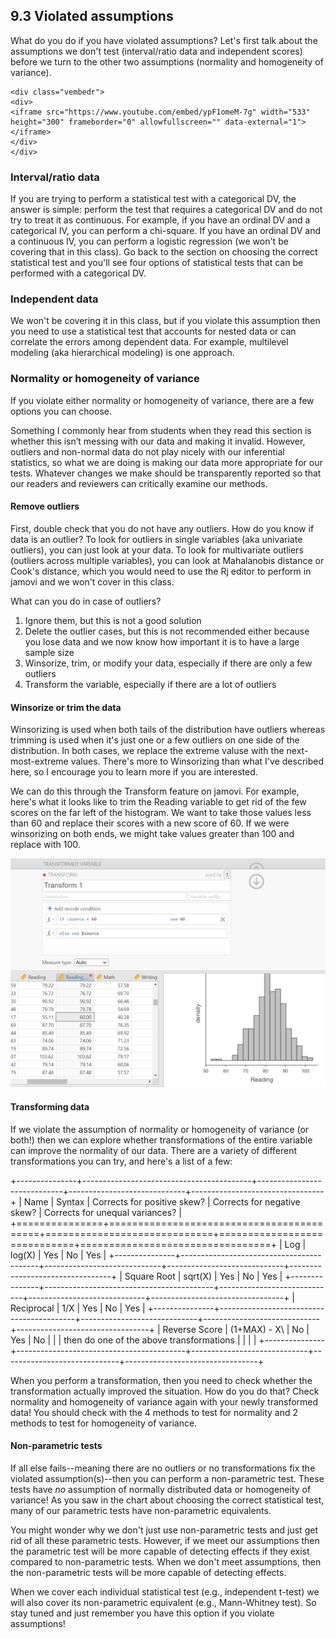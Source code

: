 ## 9.3 Violated assumptions

What do you do if you have violated assumptions? Let's first talk about the assumptions we don't test (interval/ratio data and independent scores) before we turn to the other two assumptions (normality and homogeneity of variance).


```{=html}
<div class="vembedr">
<div>
<iframe src="https://www.youtube.com/embed/ypF1omeM-7g" width="533" height="300" frameborder="0" allowfullscreen="" data-external="1"></iframe>
</div>
</div>
```


### Interval/ratio data

If you are trying to perform a statistical test with a categorical DV, the answer is simple: perform the test that requires a categorical DV and do not try to treat it as continuous. For example, if you have an ordinal DV and a categorical IV, you can perform a chi-square. If you have an ordinal DV and a continuous IV, you can perform a logistic regression (we won't be covering that in this class). Go back to the section on choosing the correct statistical test and you'll see four options of statistical tests that can be performed with a categorical DV.

### Independent data

We won't be covering it in this class, but if you violate this assumption then you need to use a statistical test that accounts for nested data or can correlate the errors among dependent data. For example, multilevel modeling (aka hierarchical modeling) is one approach.

### Normality or homogeneity of variance

If you violate either normality or homogeneity of variance, there are a few options you can choose.

<div class="info">
<p>Something I commonly hear from students when they read this section
is whether this isn’t messing with our data and making it invalid.
However, outliers and non-normal data do not play nicely with our
inferential statistics, so what we are doing is making our data more
appropriate for our tests. Whatever changes we make should be
transparently reported so that our readers and reviewers can critically
examine our methods.</p>
</div>

#### Remove outliers

First, double check that you do not have any outliers. How do you know if data is an outlier? To look for outliers in single variables (aka univariate outliers), you can just look at your data. To look for multivariate outliers (outliers across multiple variables), you can look at Mahalanobis distance or Cook's distance, which you would need to use the Rj editor to perform in jamovi and we won't cover in this class.

What can you do in case of outliers?

1.  Ignore them, but this is not a good solution
2.  Delete the outlier cases, but this is not recommended either because you lose data and we now know how important it is to have a large sample size
3.  Winsorize, trim, or modify your data, especially if there are only a few outliers
4.  Transform the variable, especially if there are a lot of outliers

#### Winsorize or trim the data

Winsorizing is used when both tails of the distribution have outliers whereas trimming is used when it's just one or a few outliers on one side of the distribution. In both cases, we replace the extreme valuse with the next-most-extreme values. There's more to Winsorizing than what I've described here, so I encourage you to learn more if you are interested.

We can do this through the Transform feature on jamovi. For example, here's what it looks like to trim the Reading variable to get rid of the few scores on the far left of the histogram. We want to take those values less than 60 and replace their scores with a new score of 60. If we were winsorizing on both ends, we might take values greater than 100 and replace with 100.

![](images/03-jamovi/winsorize.png)

#### Transforming data

If we violate the assumption of normality or homogeneity of variance (or both!) then we can explore whether transformations of the entire variable can improve the normality of our data. There are a variety of different transformations you can try, and here's a list of a few:

+---------------+------------------------------------------+-----------------------------+-----------------------------+---------------------------------+
| Name          | Syntax                                   | Corrects for positive skew? | Corrects for negative skew? | Corrects for unequal variances? |
+===============+==========================================+=============================+=============================+=================================+
| Log           | log(X)                                   | Yes                         | No                          | Yes                             |
+---------------+------------------------------------------+-----------------------------+-----------------------------+---------------------------------+
| Square Root   | sqrt(X)                                  | Yes                         | No                          | Yes                             |
+---------------+------------------------------------------+-----------------------------+-----------------------------+---------------------------------+
| Reciprocal    | 1/X                                      | Yes                         | No                          | Yes                             |
+---------------+------------------------------------------+-----------------------------+-----------------------------+---------------------------------+
| Reverse Score | (1+MAX) - X\                             | No                          | Yes                         | No                              |
|               | then do one of the above transformations |                             |                             |                                 |
+---------------+------------------------------------------+-----------------------------+-----------------------------+---------------------------------+

When you perform a transformation, then you need to check whether the transformation actually improved the situation. How do you do that? Check normality and homogeneity of variance again with your newly transformed data! You should check with the 4 methods to test for normality and 2 methods to test for homogeneity of variance.

#### Non-parametric tests

If all else fails--meaning there are no outliers or no transformations fix the violated assumption(s)--then you can perform a non-parametric test. These tests have *no* assumption of normally distributed data or homogeneity of variance! As you saw in the chart about choosing the correct statistical test, many of our parametric tests have non-parametric equivalents.

You might wonder why we don't just use non-parametric tests and just get rid of all these parametric tests. However, if we meet our assumptions then the parametric test will be more capable of detecting effects if they exist compared to non-parametric tests. When we don't meet assumptions, then the non-parametric tests will be more capable of detecting effects.

When we cover each individual statistical test (e.g., independent t-test) we will also cover its non-parametric equivalent (e.g., Mann-Whitney test). So stay tuned and just remember you have this option if you violate assumptions!
